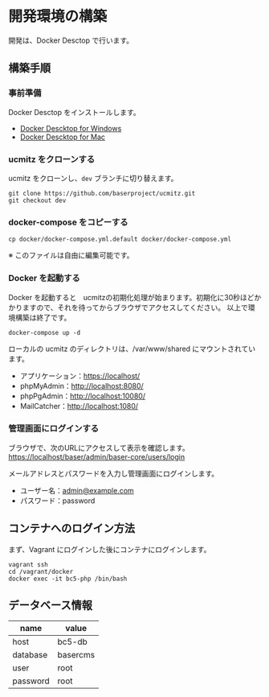 # 開発環境の構築

開発は、Docker Desctop で行います。

## 構築手順

### 事前準備
Docker Desctop をインストールします。

- [Docker Descktop for Windows](https://hub.docker.com/editions/community/docker-ce-desktop-windows/)
- [Docker Descktop for Mac](https://hub.docker.com/editions/community/docker-ce-desktop-mac/)

### ucmitz をクローンする
ucmitz をクローンし、`dev` ブランチに切り替えます。

```
git clone https://github.com/baserproject/ucmitz.git
git checkout dev
```


### docker-compose をコピーする

```
cp docker/docker-compose.yml.default docker/docker-compose.yml
```

※ このファイルは自由に編集可能です。

### Docker を起動する
Docker を起動すると　ucmitzの初期化処理が始まります。初期化に30秒ほどかかりますので、それを待ってからブラウザでアクセスしてください。
以上で環境構築は終了です。

```
docker-compose up -d
```

ローカルの ucmitz のディレクトリは、/var/www/shared にマウントされています。  

- アプリケーション：[https://localhost/](https://localhost/)
- phpMyAdmin：[http://localhost:8080/](http://localhost:8080/)
- phpPgAdmin：[http://localhost:10080/](http://localhost:10080/)
- MailCatcher：[http://localhost:1080/](http://localhost:1080/)

### 管理画面にログインする

ブラウザで、次のURLにアクセスして表示を確認します。
[https://localhost/baser/admin/baser-core/users/login](https://localhost/baser/admin/baser-core/users/login)
   
メールアドレスとパスワードを入力し管理画面にログインします。

- ユーザー名：admin@example.com
- パスワード：password

## コンテナへのログイン方法
まず、Vagrant にログインした後にコンテナにログインします。

```
vagrant ssh
cd /vagrant/docker
docker exec -it bc5-php /bin/bash
```

## データベース情報

| name | value |
|-----------|------------|
| host | bc5-db |
| database | basercms |
| user | root |
| password | root |
